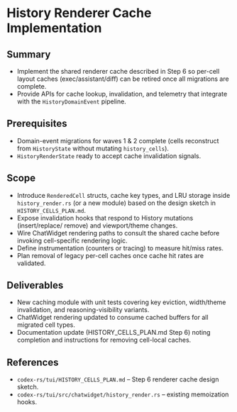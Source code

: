 # History Renderer Cache Implementation

## Summary
- Implement the shared renderer cache described in Step 6 so per-cell layout
  caches (exec/assistant/diff) can be retired once all migrations are complete.
- Provide APIs for cache lookup, invalidation, and telemetry that integrate with
  the `HistoryDomainEvent` pipeline.

## Prerequisites
- Domain-event migrations for waves 1 & 2 complete (cells reconstruct from
  `HistoryState` without mutating `history_cells`).
- `HistoryRenderState` ready to accept cache invalidation signals.

## Scope
- Introduce `RenderedCell` structs, cache key types, and LRU storage inside
  `history_render.rs` (or a new module) based on the design sketch in
  `HISTORY_CELLS_PLAN.md`.
- Expose invalidation hooks that respond to History mutations (insert/replace/
  remove) and viewport/theme changes.
- Wire ChatWidget rendering paths to consult the shared cache before invoking
  cell-specific rendering logic.
- Define instrumentation (counters or tracing) to measure hit/miss rates.
- Plan removal of legacy per-cell caches once cache hit rates are validated.

## Deliverables
- New caching module with unit tests covering key eviction, width/theme
  invalidation, and reasoning-visibility variants.
- ChatWidget rendering updated to consume cached buffers for all migrated cell
  types.
- Documentation update (HISTORY_CELLS_PLAN.md Step 6) noting completion and
  instructions for removing cell-local caches.

## References
- `codex-rs/tui/HISTORY_CELLS_PLAN.md` – Step 6 renderer cache design sketch.
- `codex-rs/tui/src/chatwidget/history_render.rs` – existing memoization hooks.
